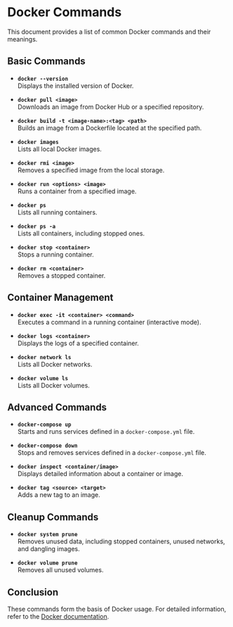 # Docker Commands

This document provides a list of common Docker commands and their meanings.

## Basic Commands

- **`docker --version`**  
  Displays the installed version of Docker.

- **`docker pull <image>`**  
  Downloads an image from Docker Hub or a specified repository.

- **`docker build -t <image-name>:<tag> <path>`**  
  Builds an image from a Dockerfile located at the specified path.

- **`docker images`**  
  Lists all local Docker images.

- **`docker rmi <image>`**  
  Removes a specified image from the local storage.

- **`docker run <options> <image>`**  
  Runs a container from a specified image.

- **`docker ps`**  
  Lists all running containers.

- **`docker ps -a`**  
  Lists all containers, including stopped ones.

- **`docker stop <container>`**  
  Stops a running container.

- **`docker rm <container>`**  
  Removes a stopped container.

## Container Management

- **`docker exec -it <container> <command>`**  
  Executes a command in a running container (interactive mode).

- **`docker logs <container>`**  
  Displays the logs of a specified container.

- **`docker network ls`**  
  Lists all Docker networks.

- **`docker volume ls`**  
  Lists all Docker volumes.

## Advanced Commands

- **`docker-compose up`**  
  Starts and runs services defined in a `docker-compose.yml` file.

- **`docker-compose down`**  
  Stops and removes services defined in a `docker-compose.yml` file.

- **`docker inspect <container/image>`**  
  Displays detailed information about a container or image.

- **`docker tag <source> <target>`**  
  Adds a new tag to an image.

## Cleanup Commands

- **`docker system prune`**  
  Removes unused data, including stopped containers, unused networks, and dangling images.

- **`docker volume prune`**  
  Removes all unused volumes.

## Conclusion

These commands form the basis of Docker usage. For detailed information, refer to the [Docker documentation](https://docs.docker.com/).